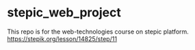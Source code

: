 # stepic_web_project
This repo is for the web-technologies course on stepic platform.
https://stepik.org/lesson/14825/step/11
